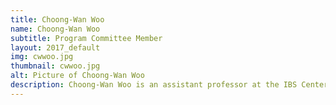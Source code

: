 ```yaml
---
title: Choong-Wan Woo
name: Choong-Wan Woo
subtitle: Program Committee Member
layout: 2017_default
img: cwwoo.jpg
thumbnail: cwwoo.jpg
alt: Picture of Choong-Wan Woo
description: Choong-Wan Woo is an assistant professor at the IBS Center for Neuroscience Imaging Research and the Department of Biomedical Engineering in the Sungkyunkwan University(SKKU).
---
```

